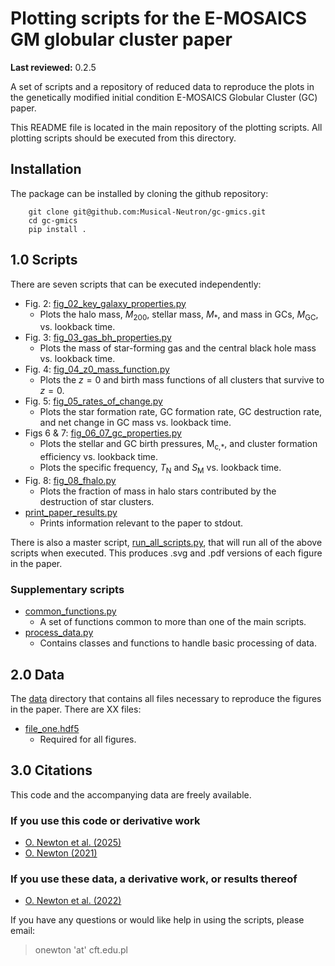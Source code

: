 # Plotting scripts for the E-MOSAICS GM globular cluster paper

**Last reviewed:** 0.2.5

A set of scripts and a repository of reduced data to reproduce the plots in the
genetically modified initial condition E-MOSAICS Globular Cluster (GC)
paper.

This README file is located in the main repository of the plotting scripts.
All plotting scripts should be executed from this directory.

## Installation

The package can be installed by cloning the github repository:

```
    git clone git@github.com:Musical-Neutron/gc-gmics.git
    cd gc-gmics
    pip install .
```

## 1.0 Scripts

There are seven scripts that can be executed independently:

* Fig. 2: [fig_02_key_galaxy_properties.py](/fig_02_key_galaxy_properties.py)
  * Plots the halo mass, <i>M</i><sub>200</sub>,
  stellar mass, <i>M</i><sub>*</sub>, and mass in GCs, <i>M</i><sub>GC</sub>,
  vs. lookback time.
* Fig. 3: [fig_03_gas_bh_properties.py](/fig_03_gas_bh_properties.py)
  * Plots the mass of star-forming gas and the central black hole mass vs.
  lookback time.
* Fig. 4: [fig_04_z0_mass_function.py](/fig_04_z0_mass_function.py)
  * Plots the $z=0$ and birth mass functions of all clusters that survive to
  $z=0$.
* Fig. 5: [fig_05_rates_of_change.py](/fig_05_rates_of_change.py)
  * Plots the star formation rate, GC formation rate, GC destruction rate, and
  net change in GC mass vs. lookback time.
* Figs 6 & 7: [fig_06_07_gc_properties.py](/fig_06_07_gc_properties.py)
  * Plots the stellar and GC birth pressures, M<sub>c,*</sub>, and cluster
  formation efficiency vs. lookback time.
  * Plots the specific frequency, <i>T</i><sub>N</sub> and <i>S</i><sub>M</sub>
  vs. lookback time.
* Fig. 8: [fig_08_fhalo.py](/fig_08_fhalo.py)
  * Plots the fraction of mass in halo stars contributed by the destruction of
  star clusters.
* [print_paper_results.py](/print_paper_results.py)
  * Prints information relevant to the paper to stdout.

There is also a master script, [run_all_scripts.py](/run_all_scripts.py),
that will run all of the above scripts when executed. This produces .svg
and .pdf versions of each figure in the paper.

### Supplementary scripts

* [common_functions.py](/common_functions.py)
  * A set of functions common to more than one of the main scripts.
* [process_data.py](/process_data.py)
  * Contains classes and functions to handle basic processing of data.

## 2.0 Data

The [data](/data) directory that contains all files necessary to reproduce the
figures in the paper. There are XX files:

* [file_one.hdf5](/data/file_one.hdf5)
  * Required for all figures.
<!-- * [17_11_z0_data.hdf5](/data/17_11_z0_data.hdf5)
  * Required for Figs. 2&ndash;4, 6 and A1.
* [ludlow2014_logc_vs_logm200h.csv](/data/ludlow2014_logc_vs_logm200h.csv)
  * Required for Figs. 4 \& A1.
* [halo_positions.hdf5](/data/halo_positions.hdf5)
  * Only required for Fig. 5.
* [gammaldi_2021_data.hdf5](/data/gammaldi_2021_data.hdf5)
  * Only required for Fig. 6. -->

## 3.0 Citations

This code and the accompanying data are freely available.

### If you use this code or derivative work

* [O. Newton et al. (2025)](DOI)
* [O. Newton (2021)](https://doi.org/10.5281/zenodo.4708338)

### If you use these data, a derivative work, or results thereof

* [O. Newton et al. (2022)](https://doi.org/10.1093/mnras/stac1316)

If you have any questions or would like help in using the scripts, please
email:
> onewton 'at' cft.edu.pl
